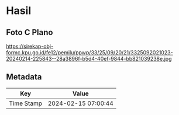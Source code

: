 # Hasil

## Foto C Plano

https://sirekap-obj-formc.kpu.go.id/fe12/pemilu/ppwp/33/25/09/20/21/3325092021023-20240214-225843--28a3896f-b5d4-40ef-9844-bb821039238e.jpg


## Metadata

| Key        | Value               |
| ---------- | ------------------- |
| Time Stamp | 2024-02-15 07:00:44 |



